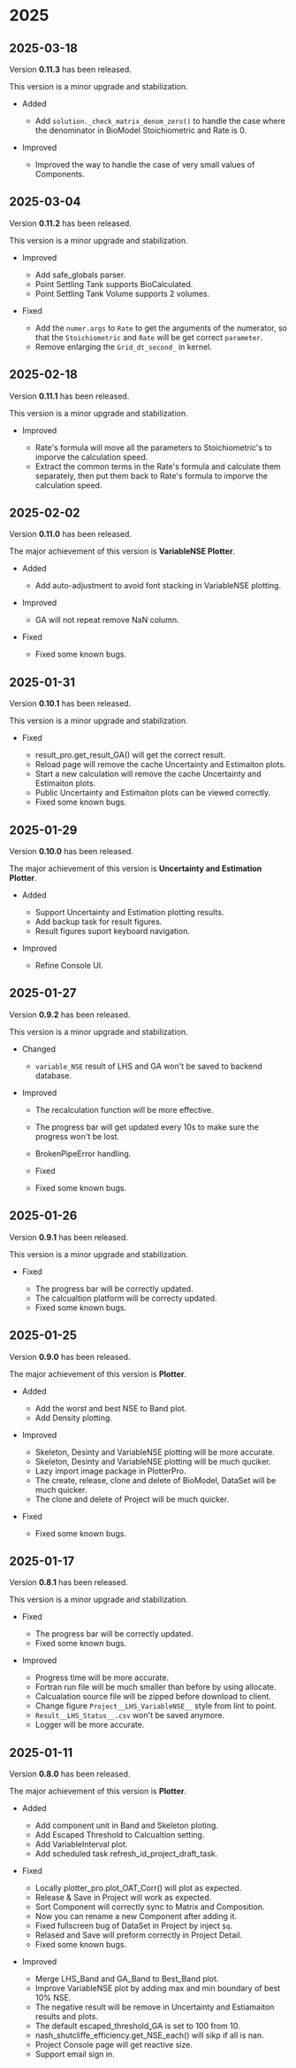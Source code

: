 # 2025

<!-- # TODO
- 移除 webp 的 matplotlib -->

## 2025-03-18

Version **0.11.3** has been released.

This version is a minor upgrade and stabilization.

- Added

  - Add `solution._check_matrix_denom_zero()` to handle the case where the denominator in BioModel Stoichiometric and Rate is 0.

- Improved
  - Improved the way to handle the case of very small values of Components.

## 2025-03-04

Version **0.11.2** has been released.

This version is a minor upgrade and stabilization.

- Improved

  - Add safe_globals parser.
  - Point Settling Tank supports BioCalculated.
  - Point Settling Tank Volume supports 2 volumes.

- Fixed

  - Add the `numer.args` to `Rate` to get the arguments of the numerator, so that the `Stoichiometric` and `Rate` will be get correct `parameter`.
  - Remove enlarging the `Grid_dt_second_` in kernel.

## 2025-02-18

Version **0.11.1** has been released.

This version is a minor upgrade and stabilization.

- Improved

  - Rate's formula will move all the parameters to Stoichiometric's to imporve the calculation speed.
  - Extract the common terms in the Rate's formula and calculate them separately, then put them back to Rate's formula to imporve the calculation speed.

## 2025-02-02

Version **0.11.0** has been released.

The major achievement of this version is **VariableNSE Plotter**.

- Added

  - Add auto-adjustment to avoid font stacking in VariableNSE plotting.

- Improved

  - GA will not repeat remove NaN column.

- Fixed

  - Fixed some known bugs.

## 2025-01-31

Version **0.10.1** has been released.

This version is a minor upgrade and stabilization.

- Fixed

  - result_pro.get_result_GA() will get the correct result.
  - Reload page will remove the cache Uncertainty and Estimaiton plots.
  - Start a new calculation will remove the cache Uncertainty and Estimaiton plots.
  - Public Uncertainty and Estimaiton plots can be viewed correctly.
  - Fixed some known bugs.

## 2025-01-29

Version **0.10.0** has been released.

The major achievement of this version is **Uncertainty and Estimation Plotter**.

- Added

  - Support Uncertainty and Estimation plotting results.
  - Add backup task for result figures.
  - Result figures suport keyboard navigation.

- Improved
  - Refine Console UI.

## 2025-01-27

Version **0.9.2** has been released.

This version is a minor upgrade and stabilization.

- Changed

  - `variable_NSE` result of LHS and GA won't be saved to backend database.

- Improved

  - The recalculation function will be more effective.
  - The progress bar will get updated every 10s to make sure the progress won't be lost.
  - BrokenPipeError handling.

  - Fixed

  - Fixed some known bugs.

## 2025-01-26

Version **0.9.1** has been released.

This version is a minor upgrade and stabilization.

- Fixed

  - The progress bar will be correctly updated.
  - The calcualtion platform will be correcty updated.
  - Fixed some known bugs.

## 2025-01-25

Version **0.9.0** has been released.

The major achievement of this version is **Plotter**.

- Added

  - Add the worst and best NSE to Band plot.
  - Add Density plotting.

- Improved

  - Skeleton, Desinty and VariableNSE plotting will be more accurate.
  - Skeleton, Desinty and VariableNSE plotting will be much quciker.
  - Lazy import image package in PlotterPro.
  - The create, release, clone and delete of BioModel, DataSet will be much quicker.
  - The clone and delete of Project will be much quicker.

- Fixed

  - Fixed some known bugs.

## 2025-01-17

Version **0.8.1** has been released.

This version is a minor upgrade and stabilization.

- Fixed

  - The progress bar will be correctly updated.
  - Fixed some known bugs.

- Improved
  - Progress time will be more accurate.
  - Fortran run file will be much smaller than before by using allocate.
  - Calcualation source file will be zipped before download to client.
  - Change figure `Project__LHS_VariableNSE__` style from lint to point.
  - `Result__LHS_Status__.csv` won't be saved anymore.
  - Logger will be more accurate.

## 2025-01-11

Version **0.8.0** has been released.

The major achievement of this version is **Plotter**.

- Added

  - Add component unit in Band and Skeleton ploting.
  - Add Escaped Threshold to Calcualtion setting.
  - Add VariableInterval plot.
  - Add scheduled task refresh_id_project_draft_task.

- Fixed

  - Locally plotter_pro.plot_OAT_Corr() will plot as expected.
  - Release & Save in Project will work as expected.
  - Sort Component will correctly sync to Matrix and Composition.
  - Now you can rename a new Component after adding it.
  - Fixed fullscreen bug of DataSet in Project by inject `$q`.
  - Relased and Save will preform correctly in Project Detail.
  - Fixed some known bugs.

- Improved
  - Merge LHS_Band and GA_Band to Best_Band plot.
  - Improve VariableNSE plot by adding max and min boundary of best 10% NSE.
  - The negative result will be remove in Uncertainty and Estiamaiton results and plots.
  - The default escaped_threshold_GA is set to 100 from 10.
  - nash_shutcliffe_efficiency.get_NSE_each() will sikp if all is nan.
  - Project Console page will get reactive size.
  - Support email sign in.
